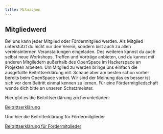 ```yaml
---
title: Mitmachen
---
```


## Mitgliedwerd

Bei uns kann jeder Mitglied oder Fördermitglied werden. Als Mitglied unterstützt du nicht nur den Verein, sondern bist auch zu allen vereinsinternen Veranstaltungen eingeladen. Des weiteren kannst du auch selbst neue Workshops, Treffen und Vorträge anbieten, und du kannst mit anderen Mitgliedern außerhalb des OpenSpace im Hackerspace an Projekten arbeiten.
Um Mitglied zu werden bringe uns einfach die ausgefüllte Beitrittserklärung mit. Schaue aber am besten schon vorher bereits beim OpenSpace vorbei. Wir sind der Meinung das es besser ist sich vor dem Beitritt einmal kennen zu lernen.
Für eine Fördermitgliedschaft wende dich bitte an unseren Schatzmeister.

Hier gibt es die Beitrittserklärung zm herunterladen:

[Beitrittserklärung](beitritt.pdf)

Und hier die Beitritterklärung für Fördermitglieder

[Beitrittserklärung für Fördermitglieder](beitrittfierder.pdf)